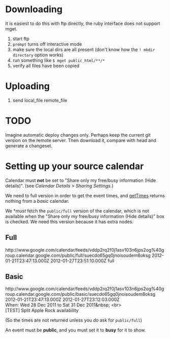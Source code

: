 # Downloading

It is easiest to do this with ftp directly, the ruby interface does not support mget.

1. start ftp
1. `prompt` turns off interactive mode
1. make sure the local dirs are all present (don't know how the `! mkdir directory` option works)
1. run something like `$ mget public_html/**/*`
1. verify all files have been copied

# Uploading

1. send local_file remote_file

# TODO

Imagine automatic deploy changes only. Perhaps keep the current git version on the remote server. 
Then download it, compare with head and generate a changeset.

# Setting up your source calendar

Calendar must **not** be set to "Share only my free/busy information (Hide details)". (see _Calendar Details_ > _Sharing Settings_.) 

We need to full version in order to get the event times, and [getTimes](http://code.google.com/apis/gdata/jsdoc/2.2/google/gdata/EventEntry.html#getTimes) returns nothing from a _basic_ calendar. 

We **must* fetch the `public/full` version of the calendar, which is not available when the "Share only my free/busy information (Hide details)" box is checked. We need this version because it has extra nodes. 

## Full

  <entry>
    <id>http://www.google.com/calendar/feeds/vddp2rq2f0j1asv103n6jps2og%40group.calendar.google.com/public/full/suecdo65gq0jnoisoudem8oksg</id>
    <published>2012-01-21T23:47:13.000Z</published>
    <updated>2012-01-27T23:51:10.000Z</updated>
    <category scheme="http://schemas.google.com/g/2005#kind" term="http://schemas.google.com/g/2005#event"/>
    <title type="text">Example busy days for single month</title>
    <content type="text"/>
    <link rel="alternate" type="text/html" href="https://www.google.com/calendar/event?eid=c3VlY2RvNjVncTBqbm9pc291ZGVtOG9rc2cgdmRkcDJycTJmMGoxYXN2MTAzbjZqcHMyb2dAZw" title="alternate"/>
    <link rel="self" type="application/atom+xml" href="https://www.google.com/calendar/feeds/vddp2rq2f0j1asv103n6jps2og%40group.calendar.google.com/public/full/suecdo65gq0jnoisoudem8oksg"/>
    <author>
      <name>full</name>
    </author>
    <gd:comments>
      <gd:feedLink href="https://www.google.com/calendar/feeds/vddp2rq2f0j1asv103n6jps2og%40group.calendar.google.com/public/full/suecdo65gq0jnoisoudem8oksg/comments"/>
    </gd:comments>
    <gd:eventStatus value="http://schemas.google.com/g/2005#event.confirmed"/>
    <gd:where valueString=""/>
    <gd:who email="vddp2rq2f0j1asv103n6jps2og@group.calendar.google.com" rel="http://schemas.google.com/g/2005#event.organizer" valueString="[TEST] Split Apple Rock availability"/>
    <gd:when endTime="2012-01-01" startTime="2011-12-28"/>
    <gd:transparency value="http://schemas.google.com/g/2005#event.opaque"/>
    <gCal:anyoneCanAddSelf value="false"/>
    <gCal:guestsCanInviteOthers value="true"/>
    <gCal:guestsCanModify value="false"/>
    <gCal:guestsCanSeeGuests value="true"/>
    <gCal:sequence value="6"/>
    <gCal:uid value="suecdo65gq0jnoisoudem8oksg@google.com"/>
  </entry>

## Basic

 <entry>
    <id>http://www.google.com/calendar/feeds/vddp2rq2f0j1asv103n6jps2og%40group.calendar.google.com/public/basic/suecdo65gq0jnoisoudem8oksg</id>
    <published>2012-01-21T23:47:13.000Z</published>
    <updated>2012-01-27T23:12:03.000Z</updated>
    <category scheme="http://schemas.google.com/g/2005#kind" term="http://schemas.google.com/g/2005#event"/>
    <title type="html">busy</title>
    <summary type="html">When: Wed 28 Dec 2011 to Sat 31 Dec 2011&amp;nbsp;
&lt;br&gt;</summary>
    <link rel="alternate" type="text/html" href="https://www.google.com/calendar/event?eid=c3VlY2RvNjVncTBqbm9pc291ZGVtOG9rc2cgdmRkcDJycTJmMGoxYXN2MTAzbjZqcHMyb2dAZw" title="alternate"/>
    <link rel="self" type="application/atom+xml" href="https://www.google.com/calendar/feeds/vddp2rq2f0j1asv103n6jps2og%40group.calendar.google.com/public/basic/suecdo65gq0jnoisoudem8oksg"/>
    <author>
      <name>[TEST] Split Apple Rock availability</name>
    </author>
  </entry>

(So the times are not returned unless you _do_ ask for `public/full`)

An event must be __public__, and you must set it to __busy__ for it to show.